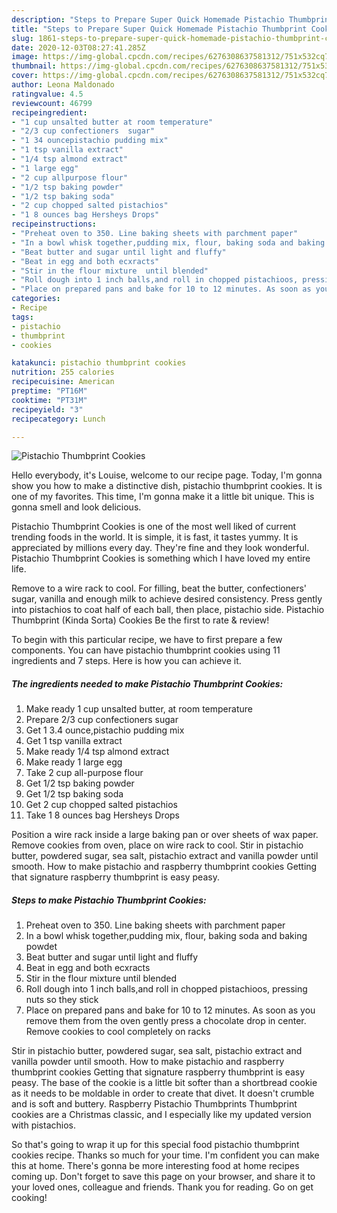 ```yaml
---
description: "Steps to Prepare Super Quick Homemade Pistachio Thumbprint Cookies"
title: "Steps to Prepare Super Quick Homemade Pistachio Thumbprint Cookies"
slug: 1861-steps-to-prepare-super-quick-homemade-pistachio-thumbprint-cookies
date: 2020-12-03T08:27:41.285Z
image: https://img-global.cpcdn.com/recipes/6276308637581312/751x532cq70/pistachio-thumbprint-cookies-recipe-main-photo.jpg
thumbnail: https://img-global.cpcdn.com/recipes/6276308637581312/751x532cq70/pistachio-thumbprint-cookies-recipe-main-photo.jpg
cover: https://img-global.cpcdn.com/recipes/6276308637581312/751x532cq70/pistachio-thumbprint-cookies-recipe-main-photo.jpg
author: Leona Maldonado
ratingvalue: 4.5
reviewcount: 46799
recipeingredient:
- "1 cup unsalted butter at room temperature"
- "2/3 cup confectioners  sugar"
- "1 34 ouncepistachio pudding mix"
- "1 tsp vanilla extract"
- "1/4 tsp almond extract"
- "1 large egg"
- "2 cup allpurpose flour"
- "1/2 tsp baking powder"
- "1/2 tsp baking soda"
- "2 cup chopped salted pistachios"
- "1 8 ounces bag Hersheys Drops"
recipeinstructions:
- "Preheat oven to 350. Line baking sheets with parchment paper"
- "In a bowl whisk together,pudding mix, flour, baking soda and baking powdet"
- "Beat butter and sugar until light and fluffy"
- "Beat in egg and both ecxracts"
- "Stir in the flour mixture  until blended"
- "Roll dough into 1 inch balls,and roll in chopped pistachioos, pressing nuts so they stick"
- "Place on prepared pans and bake for 10 to 12 minutes. As soon as you remove them from the oven gently press a chocolate drop in center. Remove cookies to cool completely  on racks"
categories:
- Recipe
tags:
- pistachio
- thumbprint
- cookies

katakunci: pistachio thumbprint cookies 
nutrition: 255 calories
recipecuisine: American
preptime: "PT16M"
cooktime: "PT31M"
recipeyield: "3"
recipecategory: Lunch

---
```



![Pistachio Thumbprint Cookies](https://img-global.cpcdn.com/recipes/6276308637581312/751x532cq70/pistachio-thumbprint-cookies-recipe-main-photo.jpg)

Hello everybody, it's Louise, welcome to our recipe page. Today, I'm gonna show you how to make a distinctive dish, pistachio thumbprint cookies. It is one of my favorites. This time, I'm gonna make it a little bit unique. This is gonna smell and look delicious.

Pistachio Thumbprint Cookies is one of the most well liked of current trending foods in the world. It is simple, it is fast, it tastes yummy. It is appreciated by millions every day. They're fine and they look wonderful. Pistachio Thumbprint Cookies is something which I have loved my entire life.

Remove to a wire rack to cool. For filling, beat the butter, confectioners&#39; sugar, vanilla and enough milk to achieve desired consistency. Press gently into pistachios to coat half of each ball, then place, pistachio side. Pistachio Thumbprint (Kinda Sorta) Cookies Be the first to rate &amp; review!


To begin with this particular recipe, we have to first prepare a few components. You can have pistachio thumbprint cookies using 11 ingredients and 7 steps. Here is how you can achieve it.

<!--inarticleads1-->

##### The ingredients needed to make Pistachio Thumbprint Cookies:

1. Make ready 1 cup unsalted butter, at room temperature
1. Prepare 2/3 cup confectioners  sugar
1. Get 1 3.4 ounce,pistachio pudding mix
1. Get 1 tsp vanilla extract
1. Make ready 1/4 tsp almond extract
1. Make ready 1 large egg
1. Take 2 cup all-purpose flour
1. Get 1/2 tsp baking powder
1. Get 1/2 tsp baking soda
1. Get 2 cup chopped salted pistachios
1. Take 1 8 ounces bag Hersheys Drops


Position a wire rack inside a large baking pan or over sheets of wax paper. Remove cookies from oven, place on wire rack to cool. Stir in pistachio butter, powdered sugar, sea salt, pistachio extract and vanilla powder until smooth. How to make pistachio and raspberry thumbprint cookies Getting that signature raspberry thumbprint is easy peasy. 

<!--inarticleads2-->

##### Steps to make Pistachio Thumbprint Cookies:

1. Preheat oven to 350. Line baking sheets with parchment paper
1. In a bowl whisk together,pudding mix, flour, baking soda and baking powdet
1. Beat butter and sugar until light and fluffy
1. Beat in egg and both ecxracts
1. Stir in the flour mixture  until blended
1. Roll dough into 1 inch balls,and roll in chopped pistachioos, pressing nuts so they stick
1. Place on prepared pans and bake for 10 to 12 minutes. As soon as you remove them from the oven gently press a chocolate drop in center. Remove cookies to cool completely  on racks


Stir in pistachio butter, powdered sugar, sea salt, pistachio extract and vanilla powder until smooth. How to make pistachio and raspberry thumbprint cookies Getting that signature raspberry thumbprint is easy peasy. The base of the cookie is a little bit softer than a shortbread cookie as it needs to be moldable in order to create that divet. It doesn&#39;t crumble and is soft and buttery. Raspberry Pistachio Thumbprints Thumbprint cookies are a Christmas classic, and I especially like my updated version with pistachios. 

So that's going to wrap it up for this special food pistachio thumbprint cookies recipe. Thanks so much for your time. I'm confident you can make this at home. There's gonna be more interesting food at home recipes coming up. Don't forget to save this page on your browser, and share it to your loved ones, colleague and friends. Thank you for reading. Go on get cooking!
